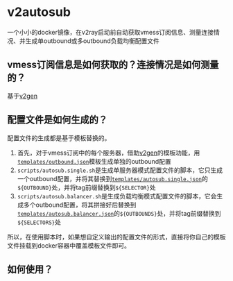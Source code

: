 # v2autosub

一个小小的docker镜像，在v2ray启动前自动获取vmess订阅信息、测量连接情况、并生成单outbound或多outbound负载均衡配置文件

## vmess订阅信息是如何获取的？连接情况是如何测量的？

基于[v2gen](https://github.com/iochen/v2gen)

## 配置文件是如何生成的？

配置文件的生成都是基于模板替换的。

1. 首先，对于vmess订阅中的每个服务器，借助[v2gen](https://github.com/iochen/v2gen)的模板功能，用[`templates/outbound.json`](templates/outbound.json)模板生成单独的outbound配置
2. `scripts/autosub.single.sh`是生成单服务器模式配置文件的脚本，它只生成一个outbound配置，并将其替换到[`templates/autosub.single.json`](templates/autosub.single.json)的`${OUTBOUND}`处，并将tag前缀替换到`${SELECTOR}`处
3. `scripts/autosub.balancer.sh`是生成负载均衡模式配置文件的脚本，它会生成多个outbound配置，将其拼接好后替换到[`templates/autosub.balancer.json`](templates/autosub.balancer.json)的`${OUTBOUNDS}`处，并将tag前缀替换到`${SELECTORS}`处

所以，在使用脚本时，如果想自定义输出的配置文件的形式，直接将你自己的模板文件挂载到docker容器中覆盖模板文件即可。

## 如何使用？
